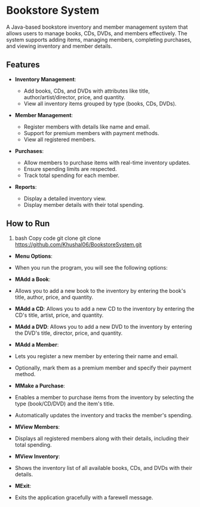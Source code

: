 # Bookstore System

A Java-based bookstore inventory and member management system that allows users to manage books, CDs, DVDs, and members effectively. The system supports adding items, managing members, completing purchases, and viewing inventory and member details.

## Features

- **Inventory Management**:
  - Add books, CDs, and DVDs with attributes like title, author/artist/director, price, and quantity.
  - View all inventory items grouped by type (books, CDs, DVDs).

- **Member Management**:
  - Register members with details like name and email.
  - Support for premium members with payment methods.
  - View all registered members.

- **Purchases**:
  - Allow members to purchase items with real-time inventory updates.
  - Ensure spending limits are respected.
  - Track total spending for each member.

- **Reports**:
  - Display a detailed inventory view.
  - Display member details with their total spending.

## How to Run

1. bash Copy code git clone
   git clone https://github.com/Khushal06/BookstoreSystem.git

- **Menu Options**:
- When you run the program, you will see the following options:

- **MAdd a Book**:
- Allows you to add a new book to the inventory by entering the book's title, author, price, and quantity.

- **MAdd a CD**:
Allows you to add a new CD to the inventory by entering the CD's title, artist, price, and quantity.

- **MAdd a DVD**:
Allows you to add a new DVD to the inventory by entering the DVD's title, director, price, and quantity.

- **MAdd a Member**:
- Lets you register a new member by entering their name and email.
- Optionally, mark them as a premium member and specify their payment method.

- **MMake a Purchase**:
- Enables a member to purchase items from the inventory by selecting the type (book/CD/DVD) and the item's title.
- Automatically updates the inventory and tracks the member's spending.
  
- **MView Members**:
- Displays all registered members along with their details, including their total spending.

- **MView Inventory**:
- Shows the inventory list of all available books, CDs, and DVDs with their details.

- **MExit**:
- Exits the application gracefully with a farewell message.
